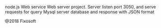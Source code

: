node.js Web service 
Web server project. 
Server listen port 3050, and 
serve requests for query Mysql server database and
response with JSON format

@2018 Fixosoft


